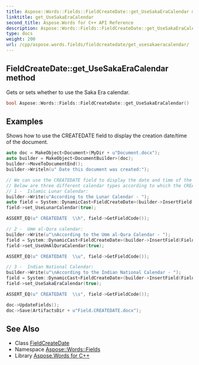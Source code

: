 ```yaml
---
title: Aspose::Words::Fields::FieldCreateDate::get_UseSakaEraCalendar method
linktitle: get_UseSakaEraCalendar
second_title: Aspose.Words for C++ API Reference
description: Aspose::Words::Fields::FieldCreateDate::get_UseSakaEraCalendar method. Gets or sets whether to use the Saka Era calendar in C++.
type: docs
weight: 200
url: /cpp/aspose.words.fields/fieldcreatedate/get_usesakaeracalendar/
---
```

## FieldCreateDate::get_UseSakaEraCalendar method


Gets or sets whether to use the Saka Era calendar.

```cpp
bool Aspose::Words::Fields::FieldCreateDate::get_UseSakaEraCalendar()
```


## Examples



Shows how to use the CREATEDATE field to display the creation date/time of the document. 
```cpp
auto doc = MakeObject<Document>(MyDir + u"Document.docx");
auto builder = MakeObject<DocumentBuilder>(doc);
builder->MoveToDocumentEnd();
builder->Writeln(u" Date this document was created:");

// We can use the CREATEDATE field to display the date and time of the creation of the document.
// Below are three different calendar types according to which the CREATEDATE field can display the date/time.
// 1 -  Islamic Lunar Calendar:
builder->Write(u"According to the Lunar Calendar - ");
auto field = System::DynamicCast<FieldCreateDate>(builder->InsertField(FieldType::FieldCreateDate, true));
field->set_UseLunarCalendar(true);

ASSERT_EQ(u" CREATEDATE  \\h", field->GetFieldCode());

// 2 -  Umm al-Qura calendar:
builder->Write(u"\nAccording to the Umm al-Qura Calendar - ");
field = System::DynamicCast<FieldCreateDate>(builder->InsertField(FieldType::FieldCreateDate, true));
field->set_UseUmAlQuraCalendar(true);

ASSERT_EQ(u" CREATEDATE  \\u", field->GetFieldCode());

// 3 -  Indian National Calendar:
builder->Write(u"\nAccording to the Indian National Calendar - ");
field = System::DynamicCast<FieldCreateDate>(builder->InsertField(FieldType::FieldCreateDate, true));
field->set_UseSakaEraCalendar(true);

ASSERT_EQ(u" CREATEDATE  \\s", field->GetFieldCode());

doc->UpdateFields();
doc->Save(ArtifactsDir + u"Field.CREATEDATE.docx");
```

## See Also

* Class [FieldCreateDate](../)
* Namespace [Aspose::Words::Fields](../../)
* Library [Aspose.Words for C++](../../../)
